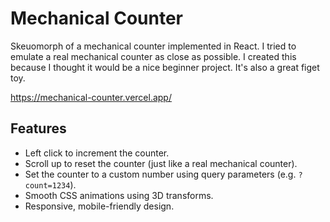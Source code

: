 # Mechanical Counter

Skeuomorph of a mechanical counter implemented in React. I tried to emulate a real mechanical counter as close as possible. I created this because I thought it would be a nice beginner project. It's also a great figet toy.

https://mechanical-counter.vercel.app/

## Features

- Left click to increment the counter.
- Scroll up to reset the counter (just like a real mechanical counter).
- Set the counter to a custom number using query parameters (e.g. `?count=1234`).
- Smooth CSS animations using 3D transforms.
- Responsive, mobile-friendly design.
